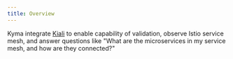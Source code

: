 ```yaml
---
title: Overview
---
```


Kyma integrate [Kiali](https://www.kiali.io) to enable capability of validation, observe Istio service mesh, and answer questions like "What are the microservices in my service mesh, and how are they connected?"